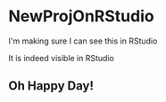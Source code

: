 # NewProjOnRStudio
I'm making sure I can see this in RStudio

It is indeed visible in RStudio

## Oh Happy Day!
